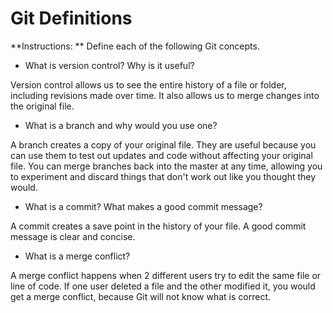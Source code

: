 # Git Definitions

**Instructions: ** Define each of the following Git concepts.

* What is version control?  Why is it useful?

Version control allows us to see the entire history of a file or folder, including revisions made over time. It also allows us to merge changes into the original file.

* What is a branch and why would you use one?

A branch creates a copy of your original file. They are useful because you can use them to test out updates and code without affecting your original file. You can merge branches back into the master at any time, allowing you to experiment and discard things that don't work out like you thought they would.

* What is a commit? What makes a good commit message?

A commit creates a save point in the history of your file. A good commit message is clear and concise.

* What is a merge conflict?

A merge conflict happens when 2 different users try to edit the same file or line of code. If one user deleted a file and the other modified it, you would get a merge conflict, because Git will not know what is correct.